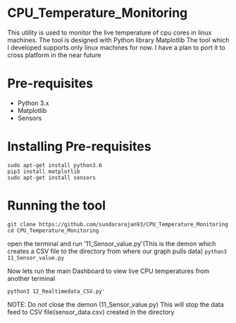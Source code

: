 # CPU_Temperature_Monitoring
This utility is used to monitor the live temperature of cpu cores in linux machines. The tool is designed with Python library Matplotlib
The tool which I developed supports only linux machines for now. I have a plan to port it to cross platform in the near future

# Pre-requisites
* Python 3.x
* Matplotlib
* Sensors

# Installing Pre-requisites

```
sudo apt-get install python3.6
pip3 install matplotlib
sudo apt-get install sensors
```

# Running the tool

```git clone https://github.com/sundararajan93/CPU_Temperature_Monitoring```
```cd CPU_Temperature_Monitoring```

open the terminal and run '11_Sensor_value.py'(This is the demon which creates a CSV file to the directory from where our graph pulls data)
```python3 11_Sensor_value.py```

Now lets run the main Dashboard to view live CPU temperatures from another terminal

```python3 12_Realtimedata_CSV.py'```

NOTE: Do not close the demon (11_Sensor_value.py)
This will stop the data feed to CSV file(sensor_data.csv) created in the directory
